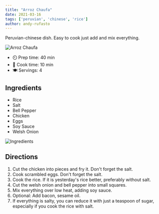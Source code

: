 ```yaml
---
title: "Arroz Chaufa"
date: 2021-03-16
tags: ['peruvian', 'chinese', 'rice']
author: andy-rufasto
---
```


Peruvian-chinese dish. Easy to cook just add and mix everything.

![Arroz Chaufa](/cooking/pix/arroz-chaufa-2.webp)

- ⏲️ Prep time: 40 min
- 🍳 Cook time: 10 min
- 🍽️ Servings: 4

## Ingredients

- Rice
- Salt
- Bell Pepper
- Chicken
- Eggs
- Soy Sauce
- Welsh Onion

![Ingredients](/cooking/pix/arroz-chaufa-1.webp)

## Directions

1. Cut the chicken into pieces and fry it. Don't forget the salt.
2. Cook scrambled eggs. Don't forget the salt.
3. Cook the rice. If it is yesterday's rice better, preferably without salt.
4. Cut the welsh onion and bell pepper into small squares.
5. Mix everything over low heat, adding soy sauce.
6. Optional: Add bacon, sesame oil.
7. If everything is salty, you can reduce it with just a teaspoon of sugar, especially if you cook the rice with salt.
